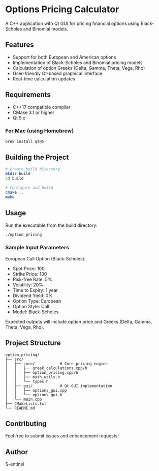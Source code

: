 # Options Pricing Calculator

A C++ application with Qt GUI for pricing financial options using Black-Scholes and Binomial models.

## Features

- Support for both European and American options
- Implementation of Black-Scholes and Binomial pricing models
- Calculation of option Greeks (Delta, Gamma, Theta, Vega, Rho)
- User-friendly Qt-based graphical interface
- Real-time calculation updates

## Requirements

- C++17 compatible compiler
- CMake 3.1 or higher
- Qt 5.x

### For Mac (using Homebrew)
```bash
brew install qt@5
```

## Building the Project

```bash
# Create build directory
mkdir build
cd build

# Configure and build
cmake ..
make
```

## Usage

Run the executable from the build directory:
```bash
./option_pricing
```

### Sample Input Parameters

European Call Option (Black-Scholes):
- Spot Price: 100
- Strike Price: 100
- Risk-free Rate: 5%
- Volatility: 20%
- Time to Expiry: 1 year
- Dividend Yield: 0%
- Option Type: European
- Option Style: Call
- Model: Black-Scholes

Expected outputs will include option price and Greeks (Delta, Gamma, Theta, Vega, Rho).

## Project Structure

```
option_pricing/
├── src/
│   ├── core/           # Core pricing engine
│   │   ├── greek_calculations.cpp/h
│   │   ├── option_pricing.cpp/h
│   │   ├── math_utils.h
│   │   └── types.h
│   ├── gui/            # Qt GUI implementation
│   │   ├── options_gui.cpp
│   │   └── options_gui.h
│   └── main.cpp
├── CMakeLists.txt
└── README.md
```


## Contributing

Feel free to submit issues and enhancement requests!

## Author

S-entinel
